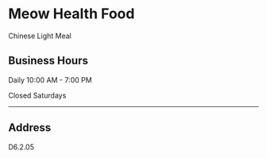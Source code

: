 # Meow Health Food

Chinese Light Meal

## Business Hours

Daily 10:00 AM - 7:00 PM

Closed Saturdays

---

## Address

D6.2.05
